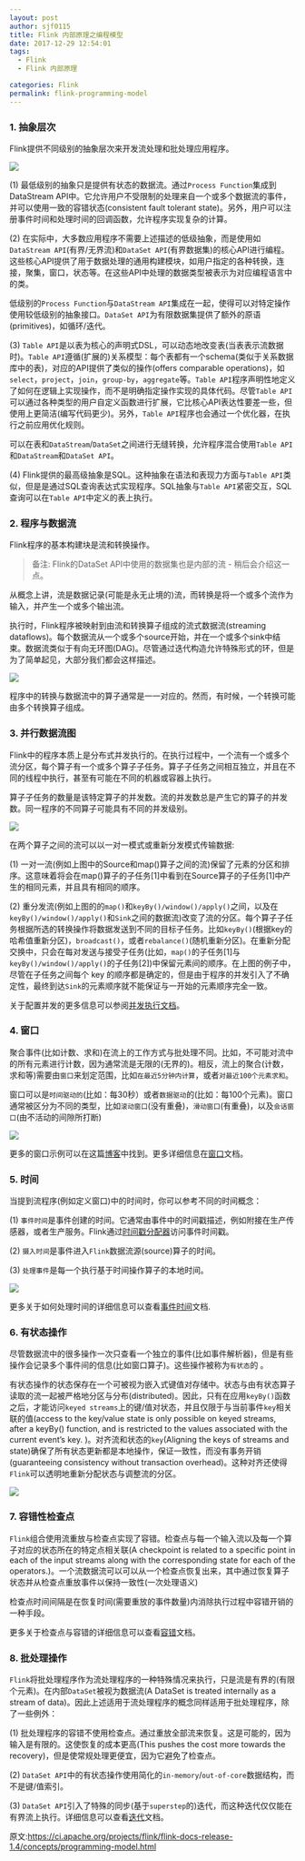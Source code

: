 ```yaml
---
layout: post
author: sjf0115
title: Flink 内部原理之编程模型
date: 2017-12-29 12:54:01
tags:
  - Flink
  - Flink 内部原理

categories: Flink
permalink: flink-programming-model
---
```


### 1. 抽象层次

Flink提供不同级别的抽象层次来开发流处理和批处理应用程序。

![](https://github.com/sjf0115/ImageBucket/blob/main/Flink/flink-programming-model-1.png?raw=true)

(1) 最低级别的抽象只是提供有状态的数据流。通过`Process Function`集成到DataStream API中。它允许用户不受限制的处理来自一个或多个数据流的事件，并可以使用一致的容错状态(consistent fault tolerant state)。另外，用户可以注册事件时间和处理时间的回调函数，允许程序实现复杂的计算。

(2) 在实际中，大多数应用程序不需要上述描述的低级抽象，而是使用如`DataStream API`(有界/无界流)和`DataSet API`(有界数据集)的核心API进行编程。这些核心API提供了用于数据处理的通用构建模块，如用户指定的各种转换，连接，聚集，窗口，状态等。在这些API中处理的数据类型被表示为对应编程语言中的类。

低级别的`Process Function`与`DataStream API`集成在一起，使得可以对特定操作使用较低级别的抽象接口。`DataSet API`为有限数据集提供了额外的原语(primitives)，如循环/迭代。

(3) `Table API`是以表为核心的声明式DSL，可以动态地改变表(当表表示流数据时)。`Table API`遵循(扩展的)关系模型：每个表都有一个schema(类似于关系数据库中的表)，对应的API提供了类似的操作(offers comparable operations)，如`select`，`project`，`join`，`group-by`，`aggregate`等。`Table API`程序声明性地定义了如何在逻辑上实现操作，而不是明确指定操作实现的具体代码。尽管`Table API`可以通过各种类型的用户自定义函数进行扩展，它比核心API表达性要差一些，但使用上更简洁(编写代码更少)。另外，`Table API`程序也会通过一个优化器，在执行之前应用优化规则。

可以在表和`DataStream`/`DataSet`之间进行无缝转换，允许程序混合使用`Table API`和`DataStream`和`DataSet API`。

(4) Flink提供的最高级抽象是SQL。这种抽象在语法和表现力方面与`Table API`类似，但是是通过SQL查询表达式实现程序。SQL抽象与`Table API`紧密交互，SQL查询可以在`Table API`中定义的表上执行。

### 2. 程序与数据流

Flink程序的基本构建块是流和转换操作。

> 备注: Flink的DataSet API中使用的数据集也是内部的流 - 稍后会介绍这一点。

从概念上讲，流是数据记录(可能是永无止境的)流，而转换是将一个或多个流作为输入，并产生一个或多个输出流。

执行时，Flink程序被映射到由流和转换算子组成的流式数据流(streaming dataflows)。每个数据流从一个或多个source开始，并在一个或多个sink中结束。数据流类似于有向无环图(DAG)。尽管通过迭代构造允许特殊形式的环，但是为了简单起见，大部分我们都会这样描述。

![](https://github.com/sjf0115/ImageBucket/blob/main/Flink/flink-programming-model-2.png?raw=true)

程序中的转换与数据流中的算子通常是一一对应的。然而，有时候，一个转换可能由多个转换算子组成。

### 3. 并行数据流图

Flink中的程序本质上是分布式并发执行的。在执行过程中，一个流有一个或多个流分区，每个算子有一个或多个算子子任务。算子子任务之间相互独立，并且在不同的线程中执行，甚至有可能在不同的机器或容器上执行。

算子子任务的数量是该特定算子的并发数。流的并发数总是产生它的算子的并发数。同一程序的不同算子可能具有不同的并发级别。

![](https://github.com/sjf0115/ImageBucket/blob/main/Flink/flink-programming-model-3.png?raw=true)

在两个算子之间的流可以以一对一模式或重新分发模式传输数据:

(1) 一对一流(例如上图中的Source和map()算子之间的流)保留了元素的分区和排序。这意味着将会在map()算子的子任务[1]中看到在Source算子的子任务[1]中产生的相同元素，并且具有相同的顺序。

(2) 重分发流(例如上图的的`map()`和`keyBy()/window()/apply()`之间，以及在`keyBy()/window()/apply()`和`Sink`之间的数据流)改变了流的分区。每个算子子任务根据所选的转换操作将数据发送到不同的目标子任务。比如`keyBy()`(根据key的哈希值重新分区)，`broadcast()`，或者`rebalance()`(随机重新分区)。在重新分配交换中，只会在每对发送与接受子任务(比如，`map()`的子任务[1]与`keyBy()/window()/apply()`的子任务[2])中保留元素间的顺序。在上图的例子中，尽管在子任务之间每个 key 的顺序都是确定的，但是由于程序的并发引入了不确定性，最终到达`Sink`的元素顺序就不能保证与一开始的元素顺序完全一致。

关于配置并发的更多信息可以参阅[并发执行文档](https://ci.apache.org/projects/flink/flink-docs-release-1.3/dev/parallel.html)。

### 4. 窗口

聚合事件(比如计数、求和)在流上的工作方式与批处理不同。比如，不可能对流中的所有元素进行计数，因为通常流是无限的(无界的)。相反，流上的聚合(计数，求和等)需要由`窗口`来划定范围，比如`在最近5分钟内计算`，或者`对最近100个元素求和`。

窗口可以是`时间驱动的`(比如：每30秒）或者`数据驱动`的(比如：每100个元素)。窗口通常被区分为不同的类型，比如`滚动窗口`(没有重叠)，`滑动窗口`(有重叠)，以及`会话窗口`(由不活动的间隙所打断)

![](https://github.com/sjf0115/ImageBucket/blob/main/Flink/flink-programming-model-4.png?raw=true)

更多的窗口示例可以在这篇[博客](https://flink.apache.org/news/2015/12/04/Introducing-windows.html)中找到。更多详细信息在[窗口](https://ci.apache.org/projects/flink/flink-docs-release-1.4/dev/stream/operators/windows.html)文档。

### 5. 时间

当提到流程序(例如定义窗口)中的时间时，你可以参考不同的时间概念：

(1) `事件时间`是事件创建的时间。它通常由事件中的时间戳描述，例如附接在生产传感器，或者生产服务。Flink通过[时间戳分配器](https://ci.apache.org/projects/flink/flink-docs-release-1.4/dev/event_timestamps_watermarks.html)访问事件时间戳。

(2) `摄入时间`是事件进入`Flink`数据流源(source)算子的时间。

(3) `处理事件`是每一个执行基于时间操作算子的本地时间。

![](https://github.com/sjf0115/ImageBucket/blob/main/Flink/flink-programming-model-5.png?raw=true)

更多关于如何处理时间的详细信息可以查看[事件时间](https://ci.apache.org/projects/flink/flink-docs-release-1.4/dev/event_time.html)文档.

### 6. 有状态操作

尽管数据流中的很多操作一次只查看一个独立的事件(比如事件解析器)，但是有些操作会记录多个事件间的信息(比如窗口算子)。这些操作被称为`有状态`的 。

有状态操作的状态保存在一个可被视为嵌入式键值对存储中。状态与由有状态算子读取的流一起被严格地分区与分布(distributed)。因此，只有在应用`keyBy()`函数之后，才能访问`keyed streams`上的键/值对状态，并且仅限于与当前事件`key`相关联的值(access to the key/value state is only possible on keyed streams, after a keyBy() function, and is restricted to the values associated with the current event’s key. )。对齐流和状态的`key`(Aligning the keys of streams and state)确保了所有状态更新都是本地操作，保证一致性，而没有事务开销(guaranteeing consistency without transaction overhead)。这种对齐还使得`Flink`可以透明地重新分配状态与调整流的分区。

![](https://github.com/sjf0115/ImageBucket/blob/main/Flink/flink-programming-model-6.png?raw=true)

### 7. 容错性检查点

`Flink`组合使用流重放与检查点实现了容错。检查点与每一个输入流以及每一个算子对应的状态所在的特定点相关联(A checkpoint is related to a specific point in each of the input streams along with the corresponding state for each of the operators.)。一个流数据流可以可以从一个检查点恢复出来，其中通过恢复算子状态并从检查点重放事件以保持一致性(一次处理语义)

检查点时间间隔是在恢复时间(需要重放的事件数量)内消除执行过程中容错开销的一种手段。

更多关于检查点与容错的详细信息可以查看[容错](https://ci.apache.org/projects/flink/flink-docs-release-1.4/dev/stream/state/checkpointing.html)文档。

### 8. 批处理操作

`Flink`将批处理程序作为流处理程序的一种特殊情况来执行，只是流是有界的(有限个元素)。在内部`DataSet`被视为数据流(A DataSet is treated internally as a stream of data)。因此上述适用于流处理程序的概念同样适用于批处理程序，除了一些例外：

(1) 批处理程序的容错不使用检查点。通过重放全部流来恢复。这是可能的，因为输入是有限的。这使恢复的成本更高(This pushes the cost more towards the recovery)，但是使常规处理更便宜，因为它避免了检查点。

(2) `DataSet API`中的有状态操作使用简化的`in-memory`/`out-of-core`数据结构，而不是键/值索引。

(3) `DataSet API`引入了特殊的同步(基于`superstep`的)迭代，而这种迭代仅仅能在有界流上执行。详细信息可以查看[迭代](https://ci.apache.org/projects/flink/flink-docs-release-1.4/dev/batch/iterations.html)文档。

原文:https://ci.apache.org/projects/flink/flink-docs-release-1.4/concepts/programming-model.html
